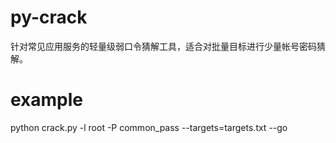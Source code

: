 # py-crack
针对常见应用服务的轻量级弱口令猜解工具，适合对批量目标进行少量帐号密码猜解。

# example
python crack.py -l root -P common_pass --targets=targets.txt --go
